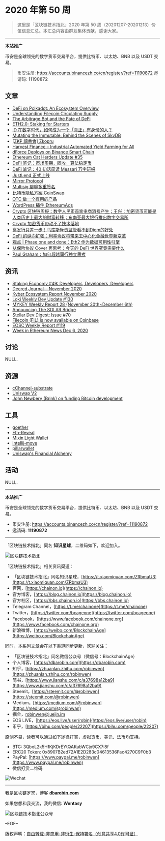 # 2020 年第 50 周

> 这里是「区块链技术指北」2020 年第 50 周（20201207-20201213）价值信息汇总。本汇总内容由群友集体贡献，感谢大家。

***

**本站推广**

币安是全球领先的数字货币交易平台，提供比特币、以太坊、BNB 以及 USDT 交易。

> 币安注册: https://accounts.binancezh.co/cn/register/?ref=11190872
> 邀请码: **11190872**

## 文章

* [DeFi on Polkadot: An Ecosystem Overview](https://bbs.chainon.io/d/6941)
* [Understanding Filecoin Circulating Supply](https://bbs.chainon.io/d/6944)
* [The Arbitrage Bot and the Fate of DeFi](https://bbs.chainon.io/d/6945)
* [ETH2.0: Staking for Starters](https://bbs.chainon.io/d/6948)
* [ID 在数字时代，如何成为一个「真正」有身份的人？](https://bbs.chainon.io/d/6951)
* [Mutating the Immutable: Behind the Scenes of SkyDB](https://bbs.chainon.io/d/6952)
* [[ZKP 讀書會] Zkopru](https://bbs.chainon.io/d/6957)
* [Harvest Finance – Industrial Automated Yield Farming for All](https://bbs.chainon.io/d/6960)
* [dForce Deploys on Binance Smart Chain](https://bbs.chainon.io/d/6961)
* [Ethereum Cat Herders Update #35](https://bbs.chainon.io/d/6962)
* [DeFi 笔记：市场周期，固收，算法稳定币](https://bbs.chainon.io/d/6963)
* [DeFi 笔记：40 句话简读 Messari 万字研报](https://bbs.chainon.io/d/6964)
* [JustLend 正式上线](https://bbs.chainon.io/d/6965)
* [Mirror Protocol](https://bbs.chainon.io/d/6966)
* [Multisig 聊聊多重签名](https://bbs.chainon.io/d/6967)
* [比特币隐私方案 CoinSwap](https://bbs.chainon.io/d/6968)
* [OTC 做一个有用的产品](https://bbs.chainon.io/d/6969)
* [WordPress 插件 EthereumAds](https://bbs.chainon.io/d/6970)
* [Crypto 区块链周报：数字人民币首笔电商消费产生；王兴：加密货币可能是人类历史上最大的财富转移；东南亚最大银行推出数字交易所](https://bbs.chainon.io/d/6971)
* [Crypto 加密货币带动不了技术落地](https://bbs.chainon.io/d/6972)
* [离发行只差一步！马库斯斥责监管看不到Diem的好处](https://bbs.chainon.io/d/6973)
* [DeFi 的纵向扩张：利率协议将带来去中心化金融世界新变革](https://bbs.chainon.io/d/6981)
* [观点 | Phase one and done：Eth2 作为数据可用性引擎](https://bbs.chainon.io/d/6982)
* [从保险协议 Cover 再思考：今天的 DeFi 世界究竟需要什么](https://bbs.chainon.io/d/6983)
* [Paul Graham：如何超越同行独立思考](https://bbs.chainon.io/d/6984)

## 资讯

* [Staking Economy #49: Developers, Developers, Developers](https://bbs.chainon.io/d/6942)
* [Decred Journal — November 2020](https://bbs.chainon.io/d/6943)
* [Kyber Ecosystem Report November 2020](https://bbs.chainon.io/d/6946)
* [Loki Weekly Dev Update #130](https://bbs.chainon.io/d/6947)
* [MYKEY Weekly Report 28 (November 30th~December 6th)](https://bbs.chainon.io/d/6950)
* [Announcing The SOLAR Bridge](https://bbs.chainon.io/d/6953)
* [Stellar Dev Digest: Issue #70](https://bbs.chainon.io/d/6954)
* [Filecoin (FIL) is now available on Coinbase](https://bbs.chainon.io/d/6955)
* [EOSC Weekly Report #119](https://bbs.chainon.io/d/6956)
* [Week in Ethereum News Dec 6, 2020](https://bbs.chainon.io/d/6959)

## 讨论

NULL.

## 资源

* [cChannel-substrate](https://bbs.chainon.io/d/6939)
* [Uniswap V2](https://bbs.chainon.io/d/6977)
* [John Newbery (Brink) on funding Bitcoin development](https://bbs.chainon.io/d/6980)

## 工具

* [goether](https://bbs.chainon.io/d/6940)
* [Eth-Reveal](https://bbs.chainon.io/d/6974)
* [Mixin Light Wallet](https://bbs.chainon.io/d/6975)
* [intellij-move](https://bbs.chainon.io/d/6976)
* [pillarwallet](https://bbs.chainon.io/d/6978)
* [Uniswap's Financial Alchemy](https://bbs.chainon.io/d/6979)

## 活动

NULL.

***

**本站推广**

币安是全球领先的数字货币交易平台，提供比特币、以太坊、BNB 以及 USDT 交易。

* 币安注册: https://accounts.binancezh.co/cn/register/?ref=11190872
* 邀请码: **11190872**

***

「区块链技术指北」同名 **知识星球**，二维码如下，欢迎加入。

![区块链技术指北](https://cdn.dbarobin.com/3YzonTR.png)

「区块链技术指北」相关资讯渠道：

* 「区块链技术指北」同名知识星球，[https://t.xiaomiquan.com/ZRbmaU3](https://t.xiaomiquan.com/ZRbmaU3)
* 官网，[https://chainon.io](https://chainon.io)
* 官方博客，[https://blog.chainon.io](https://blog.chainon.io)
* 官方社区，[https://bbs.chainon.io](https://bbs.chainon.io)
* Telegram Channel，[https://t.me/chainone](https://t.me/chainone)
* Twitter，[https://twitter.com/bcageone](https://twitter.com/bcageone)
* Facebook，[https://www.facebook.com/chainone.org](https://www.facebook.com/chainone.org)
* 新浪微博，[https://weibo.com/BlockchainAge](https://weibo.com/BlockchainAge)

同时，本系列文章会在以下渠道同步更新，欢迎关注：

* 「区块链技术指北」同名微信公众号（微信号：BlockchainAge）
* 个人博客，[https://dbarobin.com](https://dbarobin.com)
* 知乎，[https://zhuanlan.zhihu.com/robinwen](https://zhuanlan.zhihu.com/robinwen)
* 简书，[https://www.jianshu.com/c/a37698a12ba9](https://www.jianshu.com/c/a37698a12ba9)
* Steemit，[https://steemit.com/@robinwen](https://steemit.com/@robinwen)
* Medium，[https://medium.com/@robinwan](https://medium.com/@robinwan)
* 掘金，[robinwen@juejin.im](https://juejin.im/user/5673ccae60b2260ee435f89a/posts)
* EOS LIVE，[https://eos.live/user/robin](https://eos.live/user/robin)
* 币乎，[https://bihu.com/people/22207](https://bihu.com/people/22207)

原创不易，读者可以通过如下途径打赏，虚拟货币、美元、法币均支持。

* BTC: 3QboL2k5HfKjKDrEYtQAKubWCjx9CX7i8f
* ERC20 Token: 0x8907B2ed72A1E2D283c04613536Fac4270C9F0b3
* PayPal: [https://www.paypal.me/robinwen](https://www.paypal.me/robinwen)
* 微信打赏二维码

![Wechat](https://cdn.dbarobin.com/SzoNl5b.jpg)

***

我是区块链罗宾，博客 **[dbarobin.com](https://dbarobin.com/)**

如果您想和我交流，我的微信: **Wentasy**

![区块链技术指北公众号](https://cdn.dbarobin.com/w0wignb.png)

–EOF–

版权声明：[自由转载-非商用-非衍生-保持署名（创意共享4.0许可证）](http://creativecommons.org/licenses/by-nc-nd/4.0/deed.zh)